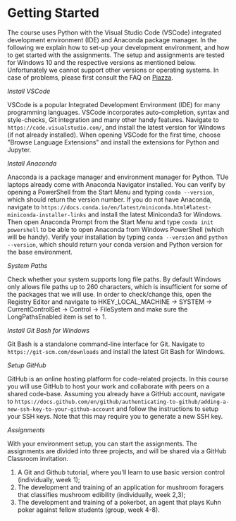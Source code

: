 # Getting Started

The course uses Python with the Visual Studio Code (VSCode) integrated development environment (IDE) and Anaconda package manager. In the following we explain how to set-up your development environment, and how to get started with the assignments. The setup and assignments are tested for Windows 10 and the respective versions as mentioned below. Unfortunately we cannot support other versions or operating systems. In case of problems, please first consult the FAQ on [Piazza](https://piazza.com/tue.nl/fall2024/5ara0).


_Install VSCode_

VSCode is a popular Integrated Development Environment (IDE) for many programming languages. VSCode incorporates auto-completion, syntax and style-checks, Git integration and many other handy features. Navigate to `https://code.visualstudio.com/`, and install the latest version for Windows (if not already installed). When opening VSCode for the first time, choose "Browse Language Extensions" and install the extensions for Python and Jupyter.


_Install Anaconda_

Anaconda is a package manager and environment manager for Python. TUe laptops already come with Anaconda Navigator installed. You can verify by opening a PowerShell from the Start Menu and typing `conda --version`, which should return the version number. If you do not have Anaconda, navigate to `https://docs.conda.io/en/latest/miniconda.html#latest-miniconda-installer-links` and install the latest Miniconda3 for Windows. Then open Anaconda Prompt from the Start Menu and type `conda init powershell` to be able to open Anaconda from Windows PowerShell (which will be handy). Verify your installation by typing  `conda --version` and `python --version`, which should return your conda version and Python version for the base environment.


_System Paths_

Check whether your system supports long file paths. By default Windows only allows file paths up to 260 characters, which is insufficient for some of the packages that we will use. In order to check/change this, open the Registry Editor and navigate to HKEY_LOCAL_MACHINE -> SYSTEM -> CurrentControlSet -> Control -> FileSystem and make sure the LongPathsEnabled item is set to 1.


_Install Git Bash for Windows_

Git Bash is a standalone command-line interface for Git. Navigate to `https://git-scm.com/downloads` and install the latest Git Bash for Windows.


_Setup GitHub_

GitHub is an online hosting platform for code-related projects. In this course you will use GitHub to host your work and collaborate with peers on a shared code-base. Assuming you already have a GitHub account, navigate to `https://docs.github.com/en/github/authenticating-to-github/adding-a-new-ssh-key-to-your-github-account` and follow the instructions to setup your SSH keys. Note that this may require you to generate a new SSH key.


_Assignments_

With your environment setup, you can start the assignments. The assignments are divided into three projects, and will be shared via a GitHub Classroom invitation.

1. A Git and Github tutorial, where you'll learn to use basic version control (individually, week 1);
2. The development and training of an application for mushroom foragers that classifies mushroom edibility (individually, week 2,3);
3. The development and training of a pokerbot, an agent that plays Kuhn poker against fellow students (group, week 4-8).
